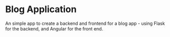 # Blog Application

An simple app to create a backend and frontend for a blog app - using Flask for the backend, and Angular for the front end.